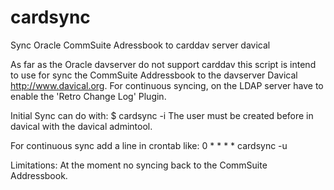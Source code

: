 cardsync
========

Sync Oracle CommSuite Adressbook to carddav server davical

As far as the Oracle davserver do not support carddav this script is intend
to use for sync the CommSuite Addressbook to the davserver
Davical http://www.davical.org. 
For continuous syncing, on the LDAP server have to enable the 'Retro Change Log'
Plugin.

Initial Sync can do with:
$ cardsync -i <username>
The user must be created before in davical with the davical admintool.

For continuous sync add a line in crontab like:
0 * * * * cardsync -u

Limitations:
At the moment no syncing back to the CommSuite Addressbook.
